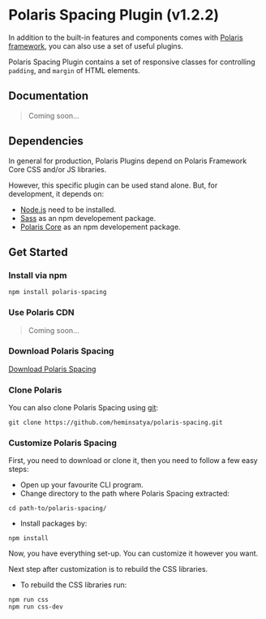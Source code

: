 # Polaris Spacing Plugin (v1.2.2)

In addition to the built-in features and components comes with [Polaris framework](https://github.com/heminsatya/polaris), you can also use a set of useful plugins.

Polaris Spacing Plugin contains a set of responsive classes for controlling `padding`, and `margin` of HTML elements.


## Documentation

> Coming soon...


## Dependencies

In general for production, Polaris Plugins depend on Polaris Framework Core CSS and/or JS libraries.

However, this specific plugin can be used stand alone. But, for development, it depends on:

* [Node.js](https://nodejs.org/en/) need to be installed.
* [Sass](https://www.npmjs.com/package/sass) as an npm developement package.
* [Polaris Core](https://www.npmjs.com/package/polaris-core) as an npm developement package.


## Get Started

### Install via npm

```
npm install polaris-spacing
```


### Use Polaris CDN

> Coming soon...


### Download Polaris Spacing

[Download Polaris Spacing](https://github.com/heminsatya/polaris-spacing/releases)


### Clone Polaris

You can also clone Polaris Spacing using [git](https://git-scm.com/):

```
git clone https://github.com/heminsatya/polaris-spacing.git
```


### Customize Polaris Spacing

First, you need to download or clone it, then you need to follow a few easy steps:

* Open up your favourite CLI program.
* Change directory to the path where Polaris Spacing extracted:
```
cd path-to/polaris-spacing/
```
* Install packages by:
```
npm install
```
Now, you have everything set-up. You can customize it however you want.

Next step after customization is to rebuild the CSS libraries.

* To rebuild the CSS libraries run:

```
npm run css
npm run css-dev
```
